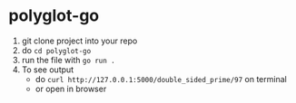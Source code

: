 # polyglot-go

1. git clone project into your repo
2. do `cd polyglot-go`
3. run the file with `go run .`
4. To see output 
   - do `curl http://127.0.0.1:5000/double_sided_prime/97` on terminal
   - or open in browser
